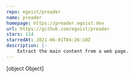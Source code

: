 ```yaml
---
repo: egoist/preader
name: preader
homepage: https://preader.egoist.dev
url: https://github.com/egoist/preader
stars: 114
starredAt: 2021-06-01T04:26:10Z
description: |-
    Extract the main content from a web page.
---
```


[object Object]
